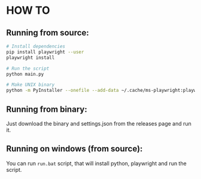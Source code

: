 # HOW TO

## Running from source:

```bash
# Install dependencies
pip install playwright --user 
playwright install

# Run the script
python main.py
```

```bash
# Make UNIX binary
python -m PyInstaller --onefile --add-data ~/.cache/ms-playwright:playwright/driver/package/.local-browsers main.py
```

## Running from binary:

Just download the binary and settings.json from the releases page and run it.

## Running on windows (from source):

You can run `run.bat` script, that will install python, playwright and run the script.